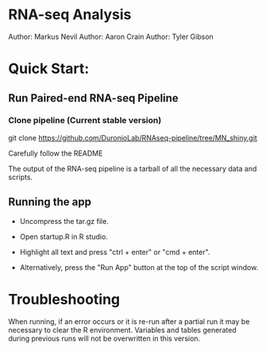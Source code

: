 # RNA-seq Analysis
Author: Markus Nevil
Author: Aaron Crain
Author: Tyler Gibson

# Quick Start:
## Run Paired-end RNA-seq Pipeline
### Clone pipeline (Current stable version)
git clone https://github.com/DuronioLab/RNAseq-pipeline/tree/MN_shiny.git

Carefully follow the README

The output of the RNA-seq pipeline is a tarball of all the necessary data and scripts.

## Running the app

- Uncompress the tar.gz file.
- Open startup.R in R studio.
- Highlight all text and press "ctrl + enter" or "cmd + enter".

- Alternatively, press the "Run App" button at the top of the script window.

# Troubleshooting
When running, if an error occurs or it is re-run after a partial run it may be necessary to clear the R environment. Variables and tables generated during previous runs will not be overwritten in this version.
